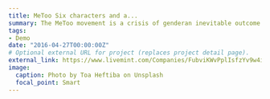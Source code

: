 ```yaml
---
title: MeToo Six characters and a...
summary: The MeToo movement is a crisis of genderan inevitable outcome of building patriarchal capital...
tags:
- Demo
date: "2016-04-27T00:00:00Z"
# Optional external URL for project (replaces project detail page).
external_link: https://www.livemint.com/Companies/FubviKWvPplIsfzYv9w4iP/MeToo-Six-characters-and-a-movement.html
image:
  caption: Photo by Toa Heftiba on Unsplash
  focal_point: Smart
---
```

